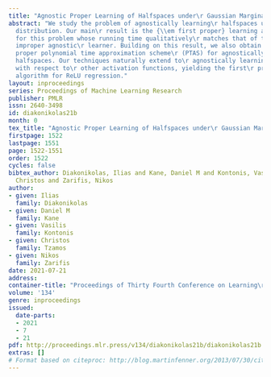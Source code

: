 ```yaml
---
title: "Agnostic Proper Learning of Halfspaces under\r Gaussian Marginals"
abstract: "We study the problem of agnostically learning\r halfspaces under the Gaussian
  distribution. Our main\r result is the {\\em first proper} learning algorithm\r
  for this problem whose running time qualitatively\r matches that of the best known
  improper agnostic\r learner. Building on this result, we also obtain the\r first
  proper polynomial time approximation scheme\r (PTAS) for agnostically learning homogeneous\r
  halfspaces. Our techniques naturally extend to\r agnostically learning linear models
  with respect to\r other activation functions, yielding the first\r proper agnostic
  algorithm for ReLU regression."
layout: inproceedings
series: Proceedings of Machine Learning Research
publisher: PMLR
issn: 2640-3498
id: diakonikolas21b
month: 0
tex_title: "Agnostic Proper Learning of Halfspaces under\r Gaussian Marginals"
firstpage: 1522
lastpage: 1551
page: 1522-1551
order: 1522
cycles: false
bibtex_author: Diakonikolas, Ilias and Kane, Daniel M and Kontonis, Vasilis and Tzamos,
  Christos and Zarifis, Nikos
author:
- given: Ilias
  family: Diakonikolas
- given: Daniel M
  family: Kane
- given: Vasilis
  family: Kontonis
- given: Christos
  family: Tzamos
- given: Nikos
  family: Zarifis
date: 2021-07-21
address:
container-title: "Proceedings of Thirty Fourth Conference on Learning\r Theory"
volume: '134'
genre: inproceedings
issued:
  date-parts:
  - 2021
  - 7
  - 21
pdf: http://proceedings.mlr.press/v134/diakonikolas21b/diakonikolas21b.pdf
extras: []
# Format based on citeproc: http://blog.martinfenner.org/2013/07/30/citeproc-yaml-for-bibliographies/
---
```

